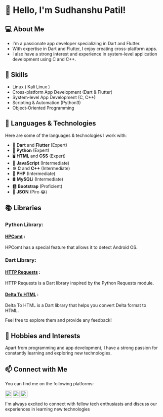 # 👋 Hello, I'm Sudhanshu Patil!

## 💻 About Me
- I'm a passionate app developer specializing in Dart and Flutter.
- With expertise in Dart and Flutter, I enjoy creating cross-platform apps.
- I also have a strong interest and experience in system-level application development using C and C++.
 
## 🚀 Skills
- Linux ( Kali Linux )
- Cross-platform App Development (Dart & Flutter)
- System-level App Development (C, C++)
- Scripting & Automation (Python3)
- Object-Oriented Programming

## 🌿 Languages & Technologies
Here are some of the languages & technologies I work with:

- 🎯 **Dart** and **Flutter** (Expert)
- 🐍 **Python** (Expert)
- 🖥️ **HTML** and **CSS** (Expert)
- 🧪 **JavaScript** (Intermediate)
- ⚙️ **C** and **C++** (Intermediate)
- 📡 **PHP** (Intermediate)
- 🛢️ **MySQLi** (Intermediate)
- 🅱️ **Bootstrap** (Proficient)
- 🧬 **JSON** (Piro 😂) 
## 📚 Libraries

### Python Library:
#### [HPComt](https://pypi.org/project/hpcomt/) :
 HPComt has a special feature that allows it to detect Android OS.

### Dart Library:
#### [HTTP Requests](https://pub.dev/packages/http_requests) :
 HTTP Requests is a Dart library inspired by the Python Requests module.

#### [Delta To HTML](https://pub.dev/packages/delta_to_html) :
 Delta To HTML is a Dart library that helps you convert Delta format  to HTML.

Feel free to explore them and provide any feedback!

## 🌱 Hobbies and Interests
Apart from programming and app development, I have a strong passion for constantly learning and exploring new technologies.

## 📫 Connect with Me
You can find me on the following platforms:

<a href="https://www.github.com/sidhu-patil/">
  <img align="left" alt="Sudhanshu Patil" width="22px" src="https://raw.githubusercontent.com/hiverkiya/hiverkiya/master/images/github.svg" />
</a>
<a href="https://www.instagram.com/sidhu_patil_._">
  <img align="left" alt="Sudhanshu Patil" width="22px" src="https://raw.githubusercontent.com/hiverkiya/hiverkiya/master/images/instagram.svg" />
</a>
<a href="https://www.linkedin.com/in/sudhanshu-patil/">
  <img align="left" alt="Sudhanshu Patil" width="22px" src="https://raw.githubusercontent.com/hiverkiya/hiverkiya/master/images/linkedin.svg" />
</a> 
<br/>
<br/>
I'm always excited to connect with fellow tech enthusiasts and discuss our experiences in learning new technologies

